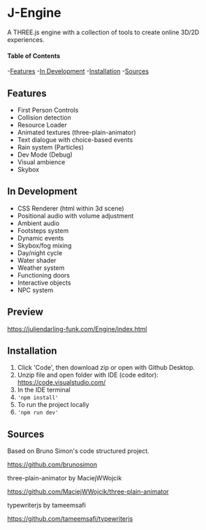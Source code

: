 # J-Engine
 A THREE.js engine with a collection of tools to create online 3D/2D experiences.

#### Table of Contents
-[Features](#Features)
-[In Development](#In-Development)
-[Installation](#Installation)
-[Sources](#Sources)

## Features

- First Person Controls
- Collision detection
- Resource Loader
- Animated textures (three-plain-animator)
- Text dialogue with choice-based events
- Rain system (Particles)
- Dev Mode (Debug)
- Visual ambience
- Skybox

## In Development

- CSS Renderer (html within 3d scene)
- Positional audio with volume adjustment
- Ambient audio
- Footsteps system
- Dynamic events
- Skybox/fog mixing
- Day/night cycle
- Water shader
- Weather system
- Functioning doors
- Interactive objects
- NPC system

## Preview

https://juliendarling-funk.com/Engine/index.html

## Installation

1. Click 'Code', then download zip or open with Github Desktop.
2. Unzip file and open folder with IDE (code editor): https://code.visualstudio.com/
3. In the IDE terminal
4. ```'npm install'```
5. To run the project locally
6. ```'npm run dev'```

## Sources

Based on Bruno Simon's code structured project.

https://github.com/brunosimon

three-plain-animator by MaciejWWojcik

https://github.com/MaciejWWojcik/three-plain-animator

typewriterjs by tameemsafi

https://github.com/tameemsafi/typewriterjs
